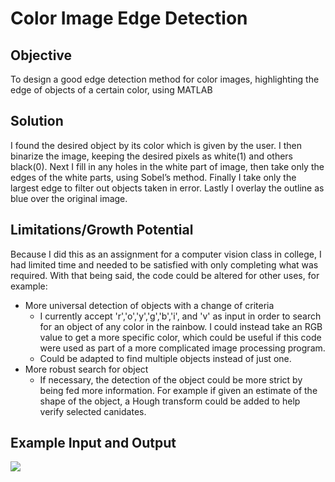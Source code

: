 # Color Image Edge Detection

## Objective
To design a good edge detection method for color images, highlighting the edge of objects of a certain color, using MATLAB

## Solution
I found the desired object by its color which is given by the user. I then binarize the image, keeping the desired pixels as white(1) and others black(0). Next I fill in any holes in the white part of image, then take only the edges of the white parts, using Sobel’s method. Finally I take only the largest edge to filter out objects taken in error. Lastly I overlay the outline as blue over the original image. 

## Limitations/Growth Potential
Because I did this as an assignment for a computer vision class in college, I had limited time and needed to be satisfied with only completing what was required. With that being said, the code could be altered for other uses, for example:

- More universal detection of objects with a change of criteria
  - I currently accept 'r','o','y','g','b','i', and 'v' as input in order to search for an object of any color in the rainbow. I could instead take an RGB value to get a more specific color, which could be useful if this code were used as part of a more complicated image processing program.
  - Could be adapted to find multiple objects instead of just one.
- More robust search for object
  - If necessary, the detection of the object could be more strict by being fed more information. For example if given an estimate of the shape of the object, a Hough transform could be added to help verify selected canidates.

## Example Input and Output
![](/)
